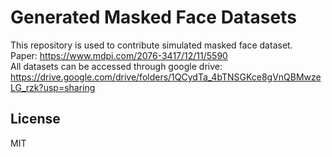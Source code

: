 # Generated Masked Face Datasets

This repository is used to contribute simulated masked face dataset. <br>
Paper: https://www.mdpi.com/2076-3417/12/11/5590 <br>
All datasets can be accessed through google drive: https://drive.google.com/drive/folders/1QCydTa_4bTNSGKce8gVnQBMwzeLG_rzk?usp=sharing <br>


## License

MIT

